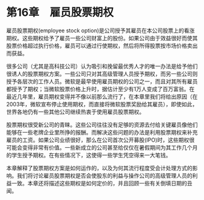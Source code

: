 # 第16章　雇员股票期权

雇员股票期权(employee stock option)是公司授予其雇员在本公司股票上的看涨期权。这些期权给予了雇员一些公司财富上的股份。如果公司由于效益很好而使其股票价格超过执行价格，雇员可以通过行使期权，然后将所得股票按市场价格卖出而获益。

很多公司（尤其是高科技公司）认为吸引和挽留最优秀人才的唯一办法是给予他们很诱人的股票期权方案。一些公司只对其高级管理人员授予期权，而另一些公司则授予各层次的工作人员。微软是最早使用雇员期权的公司之一，而且对其所有雇员都授予了期权；当微软股票价格上升时，据估计至少有1万人变成了百万富翁。在最近几年里，雇员期权变得并不像以前那么流行了，在本章里我们将给出原因（在2003年，微软宣布停止使用期权，而直接将微软股票奖励给其雇员），即使如此，世界各地仍有一些其他公司继续热衷于使用雇员股票期权。

股票期权很受新公司的青睐。这些公司往往没有足够的资源去付给关键雇员像他们能够在一些老牌企业里所挣的报酬。而解决这些问题的办法是利用股票期权来补充雇员的工资。如果公司业绩很好，那么在公司首次公开募股(IPO)时，这些期权很可能会变得非常有价值。一些新成立的公司甚至给仅仅在暑假期间为其工作几个月的学生授予期权。在有些情况下，这使得一些学生凭空得来一大笔钱。

本章解释了股票期权方案是如何运作的，以及为何其流行程度受会计处理方式的影响。我们将讨论雇员股票期权是否会使股东的利益与操作公司的高级管理人员的利益一致。本章还将描述这些期权是如何定价的，并且回顾一些有关倒填日期的丑闻。